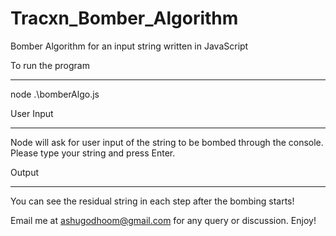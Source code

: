 # Tracxn_Bomber_Algorithm
Bomber Algorithm for an input string written in JavaScript

To run the program
******************
node .\bomberAlgo.js

User Input
**********
Node will ask for user input of the string to be bombed through the console.
Please type your string and press Enter.

Output
******
You can see the residual string in each step after the bombing starts!

Email me at ashugodhoom@gmail.com for any query or discussion.
Enjoy!
